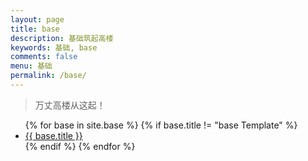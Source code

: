 ```yaml
---
layout: page
title: base
description: 基础筑起高楼
keywords: 基础, base
comments: false
menu: 基础
permalink: /base/
---
```


> 万丈高楼从这起！

<ul class="listing">
{% for base in site.base %}
{% if base.title != "base Template" %}
<li class="listing-item"><a href="{{ site.url }}{{ base.url }}">{{ base.title }}</a></li>
{% endif %}
{% endfor %}
</ul>
